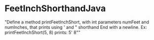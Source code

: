 # FeetInchShorthandJava
"Define a method printFeetInchShort, with int parameters numFeet and numInches, that prints using ' and " shorthand End with a newline. Ex: printFeetInchShort(5, 8) prints: 5' 8""

